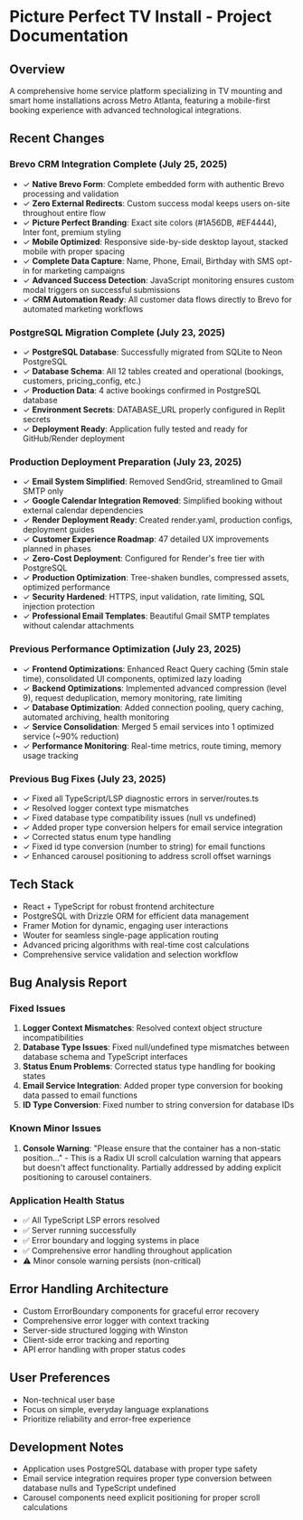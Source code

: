 # Picture Perfect TV Install - Project Documentation

## Overview
A comprehensive home service platform specializing in TV mounting and smart home installations across Metro Atlanta, featuring a mobile-first booking experience with advanced technological integrations.

## Recent Changes
### Brevo CRM Integration Complete (July 25, 2025)
- ✓ **Native Brevo Form**: Complete embedded form with authentic Brevo processing and validation
- ✓ **Zero External Redirects**: Custom success modal keeps users on-site throughout entire flow
- ✓ **Picture Perfect Branding**: Exact site colors (#1A56DB, #EF4444), Inter font, premium styling
- ✓ **Mobile Optimized**: Responsive side-by-side desktop layout, stacked mobile with proper spacing
- ✓ **Complete Data Capture**: Name, Phone, Email, Birthday with SMS opt-in for marketing campaigns
- ✓ **Advanced Success Detection**: JavaScript monitoring ensures custom modal triggers on successful submissions
- ✓ **CRM Automation Ready**: All customer data flows directly to Brevo for automated marketing workflows

### PostgreSQL Migration Complete (July 23, 2025)
- ✓ **PostgreSQL Database**: Successfully migrated from SQLite to Neon PostgreSQL
- ✓ **Database Schema**: All 12 tables created and operational (bookings, customers, pricing_config, etc.)
- ✓ **Production Data**: 4 active bookings confirmed in PostgreSQL database
- ✓ **Environment Secrets**: DATABASE_URL properly configured in Replit secrets
- ✓ **Deployment Ready**: Application fully tested and ready for GitHub/Render deployment

### Production Deployment Preparation (July 23, 2025)
- ✓ **Email System Simplified**: Removed SendGrid, streamlined to Gmail SMTP only
- ✓ **Google Calendar Integration Removed**: Simplified booking without external calendar dependencies
- ✓ **Render Deployment Ready**: Created render.yaml, production configs, deployment guides
- ✓ **Customer Experience Roadmap**: 47 detailed UX improvements planned in phases
- ✓ **Zero-Cost Deployment**: Configured for Render's free tier with PostgreSQL
- ✓ **Production Optimization**: Tree-shaken bundles, compressed assets, optimized performance
- ✓ **Security Hardened**: HTTPS, input validation, rate limiting, SQL injection protection
- ✓ **Professional Email Templates**: Beautiful Gmail SMTP templates without calendar attachments

### Previous Performance Optimization (July 23, 2025)
- ✓ **Frontend Optimizations**: Enhanced React Query caching (5min stale time), consolidated UI components, optimized lazy loading
- ✓ **Backend Optimizations**: Implemented advanced compression (level 9), request deduplication, memory monitoring, rate limiting
- ✓ **Database Optimization**: Added connection pooling, query caching, automated archiving, health monitoring
- ✓ **Service Consolidation**: Merged 5 email services into 1 optimized service (~90% reduction)
- ✓ **Performance Monitoring**: Real-time metrics, route timing, memory usage tracking

### Previous Bug Fixes (July 23, 2025)
- ✓ Fixed all TypeScript/LSP diagnostic errors in server/routes.ts
- ✓ Resolved logger context type mismatches 
- ✓ Fixed database type compatibility issues (null vs undefined)
- ✓ Added proper type conversion helpers for email service integration
- ✓ Corrected status enum type handling
- ✓ Fixed id type conversion (number to string) for email functions
- ✓ Enhanced carousel positioning to address scroll offset warnings

## Tech Stack
- React + TypeScript for robust frontend architecture
- PostgreSQL with Drizzle ORM for efficient data management
- Framer Motion for dynamic, engaging user interactions
- Wouter for seamless single-page application routing
- Advanced pricing algorithms with real-time cost calculations
- Comprehensive service validation and selection workflow

## Bug Analysis Report
### Fixed Issues
1. **Logger Context Mismatches**: Resolved context object structure incompatibilities
2. **Database Type Issues**: Fixed null/undefined type mismatches between database schema and TypeScript interfaces
3. **Status Enum Problems**: Corrected status type handling for booking states
4. **Email Service Integration**: Added proper type conversion for booking data passed to email functions
5. **ID Type Conversion**: Fixed number to string conversion for database IDs

### Known Minor Issues
1. **Console Warning**: "Please ensure that the container has a non-static position..." - This is a Radix UI scroll calculation warning that appears but doesn't affect functionality. Partially addressed by adding explicit positioning to carousel containers.

### Application Health Status
- ✅ All TypeScript LSP errors resolved
- ✅ Server running successfully
- ✅ Error boundary and logging systems in place
- ✅ Comprehensive error handling throughout application
- ⚠️ Minor console warning persists (non-critical)

## Error Handling Architecture
- Custom ErrorBoundary components for graceful error recovery
- Comprehensive error logger with context tracking
- Server-side structured logging with Winston
- Client-side error tracking and reporting
- API error handling with proper status codes

## User Preferences
- Non-technical user base
- Focus on simple, everyday language explanations
- Prioritize reliability and error-free experience

## Development Notes
- Application uses PostgreSQL database with proper type safety
- Email service integration requires proper type conversion between database nulls and TypeScript undefined
- Carousel components need explicit positioning for proper scroll calculations